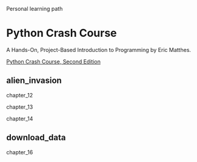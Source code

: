 Personal learning path


# Python Crash Course
A Hands-On, Project-Based Introduction to Programming by Eric Matthes.

[Python Crash Course, Second Edition](http://www.nostarch.com/pythoncrashcourse/)

## alien_invasion 
chapter_12

chapter_13

chapter_14

## download_data
chapter_16

